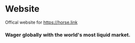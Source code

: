 # Website
Offical website for https://horse.link

### Wager globally with the world's most liquid market.
